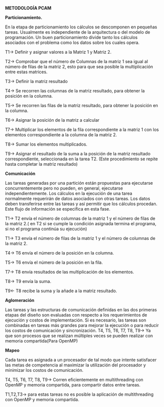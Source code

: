 **METODOLOGÍA PCAM**

**Particionamiento.**

En la etapa de particionamiento los cálculos se descomponen en pequeñas tareas. Usualmente es independiente de la arquitectura o del modelo de programación. Un buen particionamiento divide tanto los cálculos asociados con el problema como los datos sobre los cuales opera.

T1→ Definir y asignar valores a la Matriz 1 y Matriz 2.

T2→ Comprobar que el número de Columnas de la matriz 1 sea igual al número de filas de la matriz 2, esto para que sea posible la multiplicación entre estas matrices.

T3→ Definir la matriz resultado

T4→ Se recorren las columnas de la matriz resultado, para obtener la posición en la columna.

T5→ Se recorren las filas de la matriz resultado, para obtener la posición en la columna.

T6→ Asignar la posición de la matriz a calcular

T7→ Multiplicar los elementos de la fila correspondiente a la matriz 1 con los elementos correspondiente a la columna de la matriz 2.

T8→ Sumar los elementos multiplicados.

T9→ Asignar el resultado de la suma a la posición de la matriz resultado correspondiente, seleccionada en la tarea T2.
(Este procedimiento se repite hasta completar la matriz resultado)

**Comunicación**

Las tareas generadas por una partición están propuestas para ejecutarse concurrentemente pero no pueden, en general, ejecutarse independientemente. Los cálculos en la ejecución de una tarea normalmente requerirán de datos asociados con otras tareas. Los datos deben transferirse entre las tareas y así permitir que los cálculos procedan. Este flujo de información se especifica en esta fase.

T1→ T2 envía el número de columnas de la matriz 1 y el número de filas de la matriz 2.( en T2 si se cumple la condición asignada termina el programa, si no el programa continúa su ejecución)

T1→ T3 envía  el número de filas de la matriz 1 y el número de columnas de la matriz 2.

T4→ T6 envía el número de la posición en la columna.

T5→ T6 envía el número de la posición en la fila.

T7→ T8 envía resultados de las multiplicación de los elementos.

T8→ T9 envía la suma.

T9← T8 recibe la suma y la añade a la matriz resultado.


**Aglomeración**

Las tareas y las estructuras de comunicación definidas en las dos primeras etapas del diseño son evaluadas con respecto a los requerimientos de ejecución y costos de implementación. Si es necesario, las tareas son combinadas en tareas más grandes para mejorar la ejecución o para reducir los costos de comunicación y sincronización. 
T4, T5, T6, T7, T8, T9→ Ya que son procesos que se realizan múltiples veces se pueden realizar con memoria compartida(Para OpenMP)

**Mapeo**

Cada tarea es asignada a un procesador de tal modo que intente satisfacer las metas de competencia al maximizar la utilización del procesador y minimizar los costos de comunicación. 

T4, T5, T6, T7, T8, T9→ Corren eficientemente en multithreading con OpenMP y memoria compartida, para compartir datos entre tareas.

T1,T2,T3→ para estas tareas no es posible la aplicación de multithreading con OpenMP y memoria compartida.
